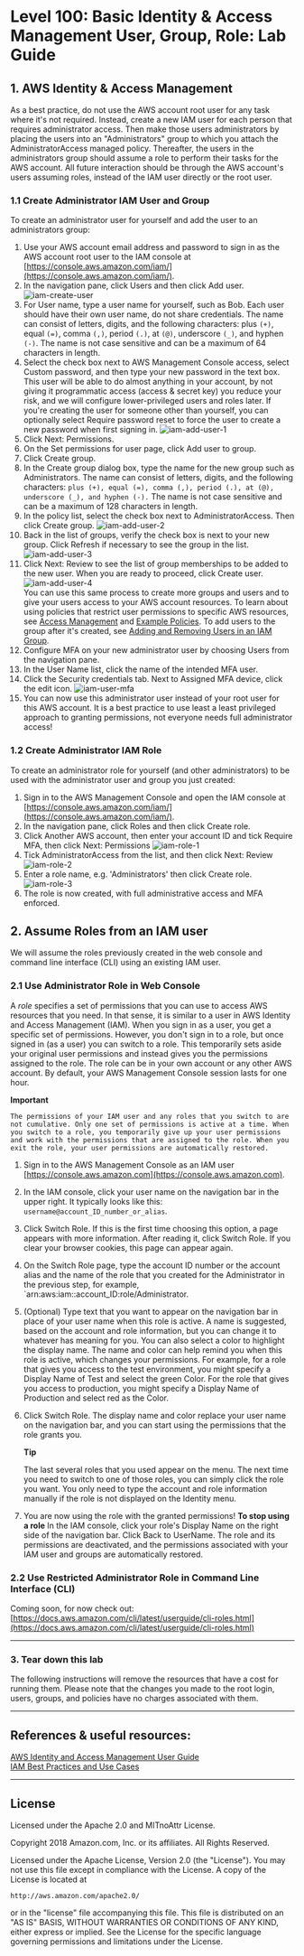 # Level 100: Basic Identity & Access Management User, Group, Role: Lab Guide

## 1. AWS Identity & Access Management
As a best practice, do not use the AWS account root user for any task where it's not required. Instead, create a new IAM user for each person that requires administrator access. Then make those users administrators by placing the users into an "Administrators" group to which you attach the AdministratorAccess managed policy.
Thereafter, the users in the administrators group should assume a role to perform their tasks for the AWS account. All future interaction should be through the AWS account's users assuming roles, instead of the IAM user directly or the root user.


### 1.1 Create Administrator IAM User and Group
To create an administrator user for yourself and add the user to an administrators group:

1. Use your AWS account email address and password to sign in as the AWS account root user to the IAM console at [https://console.aws.amazon.com/iam/](https://console.aws.amazon.com/iam/).
2. In the navigation pane, click Users and then click Add user.  
![iam-create-user](Images/iam-create-user.png)  
3. For User name, type a user name for yourself, such as Bob. Each user should have their own user name, do not share credentials. The name can consist of letters, digits, and the following characters: plus `(+)`, equal `(=)`, comma `(,)`, period `(.)`, at `(@)`, underscore `(_)`, and hyphen `(-)`. The name is not case sensitive and can be a maximum of 64 characters in length.
4. Select the check box next to AWS Management Console access, select Custom password, and then type your new password in the text box. This user will be able to do almost anything in your account, by not giving it programmatic access (access & secret key) you reduce your risk, and we will configure lower-privileged users and roles later. If you're creating the user for someone other than yourself, you can optionally select Require password reset to force the user to create a new password when first signing in.
![iam-add-user-1](Images/iam-add-user-1.png)  
5. Click Next: Permissions.
6. On the Set permissions for user page, click Add user to group.
7. Click Create group.
8. In the Create group dialog box, type the name for the new group such as Administrators. The name can consist of letters, digits, and the following characters: `plus (+), equal (=), comma (,), period (.), at (@), underscore (_), and hyphen (-).` The name is not case sensitive and can be a maximum of 128 characters in length.
9. In the policy list, select the check box next to AdministratorAccess. Then click Create group. ![iam-add-user-2](Images/iam-add-user-2.png)  
10. Back in the list of groups, verify the check box is next to your new group. Click Refresh if necessary to see the group in the list. ![iam-add-user-3](Images/iam-add-user-3.png)  
11. Click Next: Review to see the list of group memberships to be added to the new user. When you are ready to proceed, click Create user.
![iam-add-user-4](Images/iam-add-user-4.png)  
You can use this same process to create more groups and users and to give your users access to your AWS account resources. To learn about using policies that restrict user permissions to specific AWS resources, see [Access Management](https://docs.aws.amazon.com/IAM/latest/UserGuide/access.html) and [Example Policies](https://docs.aws.amazon.com/IAM/latest/UserGuide/access_policies_examples.html). To add users to the group after it's created, see [Adding and Removing Users in an IAM Group](https://docs.aws.amazon.com/IAM/latest/UserGuide/id_groups_manage_add-remove-users.html).
12. Configure MFA on your new administrator user by choosing Users from the navigation pane.
13. In the User Name list, click the name of the intended MFA user.
14. Click the Security credentials tab. Next to Assigned MFA device, click the edit icon.
![iam-user-mfa](Images/iam-user-mfa.png)  
15. You can now use this administrator user instead of your root user for this AWS account. It is a best practice to use least a least privileged approach to granting permissions, not everyone needs full administrator access!

### 1.2 Create Administrator IAM Role
To create an administrator role for yourself (and other administrators) to be used with the administrator user and group you just created:
1. Sign in to the AWS Management Console and open the IAM console at [https://console.aws.amazon.com/iam/](https://console.aws.amazon.com/iam/).
2. In the navigation pane, click Roles and then click Create role.
3. Click Another AWS account, then enter your account ID and tick Require MFA, then click Next: Permissions ![iam-role-1](Images/iam-role-create-1.png)  
4. Tick AdministratorAccess from the list, and then click Next: Review![iam-role-2](Images/iam-role-create-2.png)  
5. Enter a role name, e.g. 'Administrators' then click Create role.  ![iam-role-3](Images/iam-role-create-3.png)  
6. The role is now created, with full administrative access and MFA enforced.


## 2. Assume Roles from an IAM user
We will assume the roles previously created in the web console and command line interface (CLI) using an existing IAM user.

### 2.1 Use Administrator Role in Web Console
A *role* specifies a set of permissions that you can use to access AWS resources that you need. In that sense, it is similar to a user in AWS Identity and Access Management (IAM). When you sign in as a user, you get a specific set of permissions. However, you don't sign in to a role, but once signed in (as a user) you can switch to a role. This temporarily sets aside your original user permissions and instead gives you the permissions assigned to the role. The role can be in your own account or any other AWS account. By default, your AWS Management Console session lasts for one hour.

  **Important**

    The permissions of your IAM user and any roles that you switch to are not cumulative. Only one set of permissions is active at a time. When you switch to a role, you temporarily give up your user permissions and work with the permissions that are assigned to the role. When you exit the role, your user permissions are automatically restored.

1. Sign in to the AWS Management Console as an IAM user [https://console.aws.amazon.com](https://console.aws.amazon.com).
2. In the IAM console, click your user name on the navigation bar in the upper right. It typically looks like this: `username@account_ID_number_or_alias`.
3. Click Switch Role. If this is the first time choosing this option, a page appears with more information. After reading it, click Switch Role. If you clear your browser cookies, this page can appear again.
4. On the Switch Role page, type the account ID number or the account alias and the name of the role that you created for the Administrator in the previous step, for example, `arn:aws:iam::account_ID:role/Administrator.
5. (Optional) Type text that you want to appear on the navigation bar in place of your user name when this role is active. A name is suggested, based on the account and role information, but you can change it to whatever has meaning for you. You can also select a color to highlight the display name. The name and color can help remind you when this role is active, which changes your permissions. For example, for a role that gives you access to the test environment, you might specify a Display Name of Test and select the green Color. For the role that gives you access to production, you might specify a Display Name of Production and select red as the Color.
6. Click Switch Role. The display name and color replace your user name on the navigation bar, and you can start using the permissions that the role grants you.

    **Tip**

	The last several roles that you used appear on the menu. The next time you need to switch to one of those roles, you can simply click the role you want. You only need to type the account and role information manually if the role is not displayed on the Identity menu.
7. You are now using the role with the granted permissions!
	**To stop using a role**
    In the IAM console, click your role's Display Name on the right side of the navigation bar.
    Click Back to UserName. The role and its permissions are deactivated, and the permissions associated with your IAM user and groups are automatically restored.

### 2.2 Use Restricted Administrator Role in Command Line Interface (CLI)
Coming soon, for now check out: [https://docs.aws.amazon.com/cli/latest/userguide/cli-roles.html](https://docs.aws.amazon.com/cli/latest/userguide/cli-roles.html)


***


### 3. Tear down this lab
The following instructions will remove the resources that have a cost for running them. Please note that
the changes you made to the root login, users, groups, and policies have no charges associated with them.


***


## References & useful resources:
[AWS Identity and Access Management User Guide](https://docs.aws.amazon.com/IAM/latest/UserGuide/introduction.html)  
[IAM Best Practices and Use Cases](https://docs.aws.amazon.com/IAM/latest/UserGuide/IAMBestPracticesAndUseCases.html)  


***


## License
Licensed under the Apache 2.0 and MITnoAttr License. 

Copyright 2018 Amazon.com, Inc. or its affiliates. All Rights Reserved.

Licensed under the Apache License, Version 2.0 (the "License"). You may not use this file except in compliance with the License. A copy of the License is located at

    http://aws.amazon.com/apache2.0/

or in the "license" file accompanying this file. This file is distributed on an "AS IS" BASIS, WITHOUT WARRANTIES OR CONDITIONS OF ANY KIND, either express or implied. See the License for the specific language governing permissions and limitations under the License.
